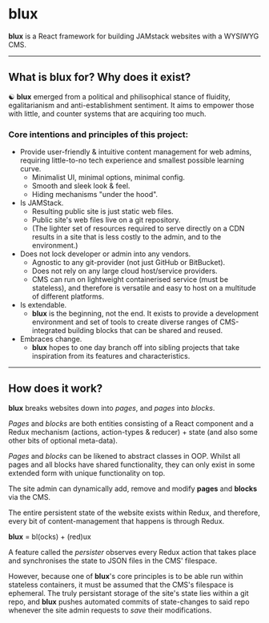 # blux

**blux** is a React framework for building JAMstack websites with a WYSIWYG CMS.

---

## What is blux for? Why does it exist?
☯️ **blux** emerged from a political and philisophical stance of fluidity, egalitarianism and anti-establishment sentiment. It aims to empower those with little, and counter systems that are acquiring too much. 

### Core intentions and principles of this project:
- Provide user-friendly & intuitive content management for web admins, requiring little-to-no tech experience and smallest possible learning curve.
    - Minimalist UI, minimal options, minimal config.
    - Smooth and sleek look & feel. 
    - Hiding mechanisms "under the hood".
- Is JAMStack.
    - Resulting public site is just static web files.
    - Public site's web files live on a git repository.
    - (The lighter set of resources required to serve directly on a CDN results in a site that is less costly to the admin, and to the environment.)
- Does not lock developer or admin into any vendors.
    - Agnostic to any git-provider (not just GitHub or BitBucket).
    - Does not rely on any large cloud host/service providers.
    - CMS can run on lightweight containerised service (must be stateless), and therefore is versatile and easy to host on a multitude of different platforms.
- Is extendable.
    - **blux** is the beginning, not the end. It exists to provide a development environment and set of tools to create diverse ranges of CMS-integrated building blocks that can be shared and reused.
- Embraces change.
    - **blux** hopes to one day branch off into sibling projects that take inspiration from its features and characteristics.
---

## How does it work?
**blux** breaks websites down into *pages*, and *pages* into *blocks*. 

*Pages* and *blocks* are both entities consisting of a React component and a Redux mechanism (actions, action-types & reducer) + state (and also some other bits of optional meta-data). 

*Pages* and *blocks* can be likened to abstract classes in OOP. Whilst all pages and all blocks have shared functionality, they can only exist in some extended form with unique functionality on top.

The site admin can dynamically add, remove and modify **pages** and **blocks** via the CMS.

The entire persistent state of the website exists within Redux, and therefore, every bit of content-management that happens is through Redux.

**blux** = bl(ocks) + (red)ux

A feature called the *persister* observes every Redux action that takes place and synchronises the state to JSON files in the CMS' filespace. 

However, because one of **blux**'s core principles is to be able run within stateless containers, it must be assumed that the CMS's filespace is ephemeral. The truly persistant storage of the site's state lies within a git repo, and **blux** pushes automated commits of state-changes to said repo whenever the site admin requests to *save* their modifications.
